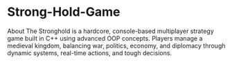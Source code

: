 # Strong-Hold-Game
About The Stronghold is a hardcore, console-based multiplayer strategy game built in C++ using advanced OOP concepts. Players manage a medieval kingdom, balancing war, politics, economy, and diplomacy through dynamic systems, real-time actions, and tough decisions.

